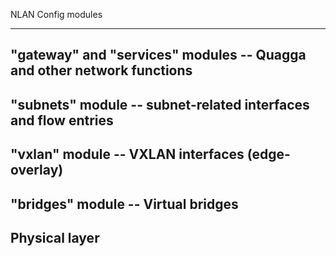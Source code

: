 NLAN Config modules

------------------------------------
"gateway" and "services" modules     -- Quagga and other network functions 
------------------------------------
"subnets" module                     -- subnet-related interfaces and flow entries
------------------------------------
"vxlan" module                       -- VXLAN interfaces (edge-overlay)
------------------------------------
"bridges" module                     -- Virtual bridges 
------------------------------------
Physical layer
------------------------------------

